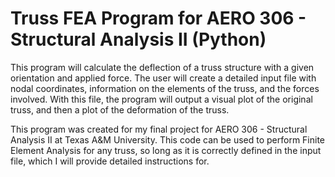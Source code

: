 # Truss FEA Program for AERO 306 - Structural Analysis II (Python)This program will calculate the deflection of a truss structure with a given orientation and applied force. The user will create a detailed input file with nodal coordinates, information on the elements of the truss, and the forces involved. With this file, the program will output a visual plot of the original truss, and then a plot of the deformation of the truss. This program was created for my final project for AERO 306 - Structural Analysis II at Texas A&M University. This code can be used to perform Finite Element Analysis for any truss, so long as it is correctly defined in the input file, which I will provide detailed instructions for. 